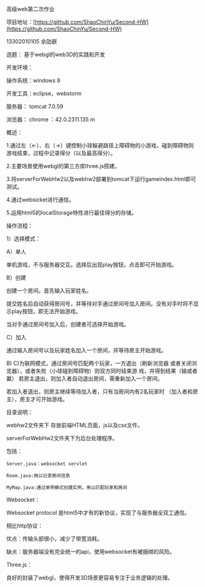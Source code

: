 高级web第二次作业

项目地址：[https://github.com/ShaoChinYu/Second-HW](https://github.com/ShaoChinYu/Second-HW)

13302010105 余劭嶔

选题： 基于webgl的web3D的实践和开发

开发环境：

操作系统：windows 8

开发工具：eclipse，webstorm

服务器： tomcat 7.0.59

浏览器： chrome ：42.0.2311.135 m


概述：

  1.通过左（←）、右（→）键控制小球躲避路径上障碍物的小游戏，碰到障碍物则游戏结束，过程中记录得分（以及最高得分）。
  
  2.主要场景使用webgl的第三方库three.js搭建。
  
  3.将serverForWebHw2以及webhw2部署到tomcat下运行gameindex.html即可测试。
  
  4.通过websicket进行通信。
  
  5.运用html5的localStorage特性进行最佳得分的存储。
  
操作流程：

1）选择模式：

A）单人

单机游戏，不与服务器交互。选择后出现play按钮，点击即可开始游戏。

B）创建

创建一个房间。首先输入玩家姓名。

提交姓名后自动获得房间号，并等待对手通过房间号加入房间。没有对手时将不显示play按钮，即无法开始游戏。


当对手通过房间号加入后，创建者可选择开始游戏。

C）加入

通过输入房间号以及玩家姓名加入一个房间，并等待房主开始游戏。


B) C)为联网模式，通过房间号匹配两个玩家，一方退出（刷新浏览器	或者关闭浏览器），或者失败（小球碰到障碍物）则双方同时结束游	戏，并得到结果（输或者赢）
若房主退出，则加入者自动退出房间，需重新加入一个房间。

若加入者退出，则房主继续等待加入者，只有当房间内有2名玩家时	（加入者和房主），房主才可开始游戏。

目录说明：

  webhw2文件夹下 存放前端HTML页面，js以及css文件。
  
  serverForWebHw2文件夹下为后台处理程序。
  
  包括：
  
    Server.java：websocket servlet
    
    Room.java:用以记录房间信息
    
    MyMap.java:通过单例模式创建实例，用以匹配玩家和房间
    

Websocket：

Websocket protocol 是html5中才有的新协议，实现了与服务器全双工通信。

相比http协议：

优点：传输头部很小，减少了带宽消耗。

缺点：服务器端没有完全统一的api，使用websocket有被捆绑的风险。

Three.js：

良好的封装了webgl，使得开发3D场景更容易专注于业务逻辑的处理。
